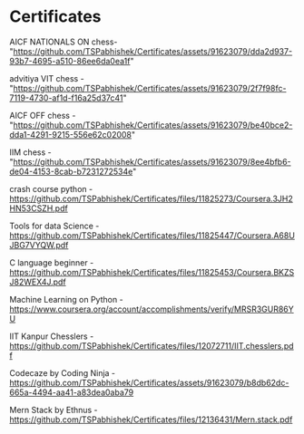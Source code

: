 # Certificates

AICF NATIONALS ON chess- "https://github.com/TSPabhishek/Certificates/assets/91623079/dda2d937-93b7-4695-a510-86ee6da0ea1f"

advitiya VIT chess - "https://github.com/TSPabhishek/Certificates/assets/91623079/2f7f98fc-7119-4730-af1d-f16a25d37c41"

AICF OFF chess - "https://github.com/TSPabhishek/Certificates/assets/91623079/be40bce2-dda1-4291-9215-556e62c02008"

IIM chess - "https://github.com/TSPabhishek/Certificates/assets/91623079/8ee4bfb6-de04-4153-8cab-b7231272534e"

crash course python - https://github.com/TSPabhishek/Certificates/files/11825273/Coursera.3JH2HN53CSZH.pdf

Tools for data Science - https://github.com/TSPabhishek/Certificates/files/11825447/Coursera.A68UJBG7VYQW.pdf

C language beginner - https://github.com/TSPabhishek/Certificates/files/11825453/Coursera.BKZSJ82WEX4J.pdf

Machine Learning on Python - https://www.coursera.org/account/accomplishments/verify/MRSR3GUR86YU

IIT Kanpur Chesslers - https://github.com/TSPabhishek/Certificates/files/12072711/IIT.chesslers.pdf

Codecaze by Coding Ninja - https://github.com/TSPabhishek/Certificates/assets/91623079/b8db62dc-665a-4494-aa41-a83dea0aba79

Mern Stack by Ethnus - https://github.com/TSPabhishek/Certificates/files/12136431/Mern.stack.pdf
